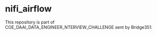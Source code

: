# nifi_airflow
 
This repository is part of COE_DAAI_DATA_ENGINEER_NTERVIEW_CHALLENGE sent by Bridge351.
